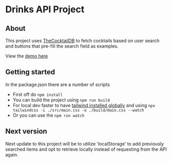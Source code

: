 # Drinks API Project

## About

This project uses [TheCocktailDB](https://www.thecocktaildb.com/) to fetch cocktails based on user search and buttons that pre-fill the search field as examples.

View the [demo here](https://drinks-api.vercel.app/)

## Getting started

In the package.json there are a number of scripts

- First off do `npm install`
- You can build the project using `npm run build`
- For local dev faster to have [tailwind installed globally](https://tailwindcss.com/docs/installation) and using `npx tailwindcss -i ./src/main.css -o ./build/main.css --watch`
- Or you can use the `npm run watch`

## Next version

Next update to this project will be to utilize 'localStorage' to add previously searched items and opt to retrieve locally instead of requesting from the API again.

